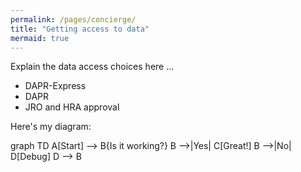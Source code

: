 ```yaml
---
permalink: /pages/concierge/
title: "Getting access to data"
mermaid: true
---
```


Explain the data access choices here ...

- DAPR-Express
- DAPR
- JRO and HRA approval

Here's my diagram:

<div class="mermaid">
graph TD
    A[Start] --> B{Is it working?}
    B -->|Yes| C[Great!]
    B -->|No| D[Debug]
    D --> B
</div>
